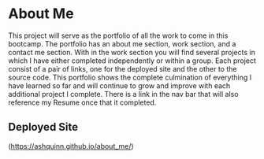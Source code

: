 # About Me

This project will serve as the portfolio of all the work to come in this bootcamp. The portfolio has an about me section, work section, and a contact me section. With in the work section you will find several projects in which I have either completed independently or within a group. Each project consist of a pair of links, one for the deployed site and the other to the source code. This portfolio shows the complete culmination of everything I have learned so far and will continue to grow and improve with each additional project I complete. There is a link in the nav bar that will also reference my Resume once that it completed.

## Deployed Site
(https://ashquinn.github.io/about_me/)
